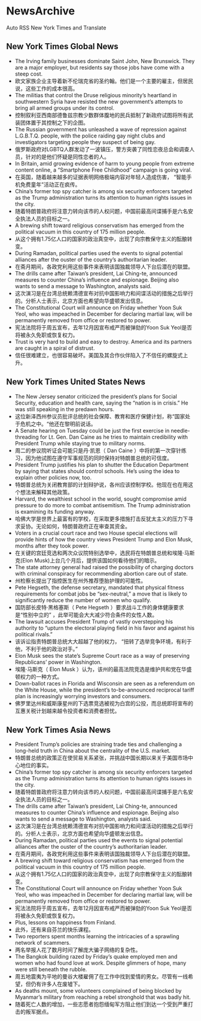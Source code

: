 # NewsArchive
Auto RSS New York Times and Translate

## New York Times Global News
* The Irving family businesses dominate Saint John, New Brunswick. They are a major employer, but residents say those jobs have come with a steep cost.
* 欧文家族企业主导着新不伦瑞克省的圣约翰。他们是一个主要的雇主，但居民说，这些工作的成本很高。
* The militias that control the Druse religious minority’s heartland in southwestern Syria have resisted the new government’s attempts to bring all armed groups under its control.
* 控制叙利亚西南部德鲁兹宗教少数群体腹地的民兵抵制了新政府试图将所有武装团体置于其控制之下的企图。
* The Russian government has unleashed a wave of repression against L.G.B.T.Q. people, with the police raiding gay night clubs and investigators targeting people they suspect of being gay.
* 俄罗斯政府对LGBTQ人群发动了一波镇压，警方突袭了同性恋夜总会和调查人员，针对的是他们怀疑是同性恋者的人。
* In Britain, amid growing evidence of harm to young people from extreme content online, a “Smartphone Free Childhood” campaign is going viral.
* 在英国，随着越来越多的证据表明网络极端内容对年轻人造成伤害， “智能手机免费童年”活动正在疯传。
* China’s former top spy catcher is among six security enforcers targeted as the Trump administration turns its attention to human rights issues in the city.
* 随着特朗普政府将注意力转向该市的人权问题，中国前最高间谍捕手是六名安全执法人员的目标之一。
* A brewing shift toward religious conservatism has emerged from the political vacuum in this country of 175 million people.
* 从这个拥有1.75亿人口的国家的政治真空中，出现了向宗教保守主义的酝酿转变。
* During Ramadan, political parties used the events to signal potential alliances after the ouster of the country’s authoritarian leader.
* 在斋月期间，各政党利用这些事件来表明该国独裁领导人下台后潜在的联盟。
* The drills came after Taiwan’s president, Lai Ching-te, announced measures to counter China’s influence and espionage. Beijing also wants to send a message to Washington, analysts said.
* 这次演习是在台湾总统赖清德宣布对抗中国影响力和间谍活动的措施之后举行的。分析人士表示，北京方面也希望向华盛顿发出信息。
* The Constitutional Court will announce on Friday whether Yoon Suk Yeol, who was impeached in December for declaring martial law, will be permanently removed from office or restored to power.
* 宪法法院将于周五宣布，去年12月因宣布戒严而被弹劾的Yoon Suk Yeol是否将被永久免职或恢复权力。
* Trust is very hard to build and easy to destroy. America and its partners are caught in a spiral of distrust.
* 信任很难建立，也很容易破坏。美国及其合作伙伴陷入了不信任的螺旋式上升。

## New York Times United States News
* The New Jersey senator criticized the president’s plans for Social Security, education and health care, saying the “nation is in crisis.” He was still speaking in the predawn hours.
* 这位新泽西州参议员批评总统的社会保障、教育和医疗保健计划，称“国家处于危机之中。“他还在黎明前说话。
* A Senate hearing on Tuesday could be just the first exercise in needle-threading for Lt. Gen. Dan Caine as he tries to maintain credibility with President Trump while staying true to military norms.
* 周二的参议院听证会可能只是丹·凯恩（ Dan Caine ）中将的第一次穿针练习，因为他试图在遵守军事规范的同时保持对特朗普总统的可信度。
* President Trump justifies his plan to shutter the Education Department by saying that states should control schools. He’s using the idea to explain other policies now, too.
* 特朗普总统为关闭教育部的计划辩护说，各州应该控制学校。他现在也在用这个想法来解释其他政策。
* Harvard, the wealthiest school in the world, sought compromise amid pressure to do more to combat antisemitism. The Trump administration is examining its funding anyway.
* 哈佛大学是世界上最富有的学校，在采取更多措施打击反犹太主义的压力下寻求妥协。无论如何，特朗普政府正在审查其资金。
* Voters in a crucial court race and two House special elections will provide hints of how the country views President Trump and Elon Musk, months after they took power.
* 在关键的宫廷竞选和两次众议院特别选举中，选民将在特朗普总统和埃隆·马斯克(Elon Musk)上台几个月后，提供该国如何看待他们的暗示。
* The state attorney general had raised the possibility of charging doctors with criminal conspiracy for recommending abortion care out of state.
* 州检察长提出了指控医生在州外推荐堕胎护理的可能性。
* Pete Hegseth, the defense secretary, mandated that physical fitness requirements for combat jobs be “sex-neutral,” a move that is likely to significantly reduce the number of women who qualify.
* 国防部长皮特·黑格塞斯（ Pete Hegseth ）要求战斗工作的身体健康要求是“性别中立的” ，此举可能会大大减少符合条件的女性人数。
* The lawsuit accuses President Trump of vastly overstepping his authority to “upturn the electoral playing field in his favor and against his political rivals.”
* 该诉讼指责特朗普总统大大超越了他的权力， “扭转了选举竞争环境，有利于他，不利于他的政治对手。”
* Elon Musk sees the state’s Supreme Court race as a way of preserving Republicans’ power in Washington.
* 埃隆·马斯克（ Elon Musk ）认为，该州的最高法院竞选是维护共和党在华盛顿权力的一种方式。
* Down-ballot races in Florida and Wisconsin are seen as a referendum on the White House, while the president’s to-be-announced reciprocal tariff plan is increasingly worrying investors and consumers.
* 佛罗里达州和威斯康星州的下选票竞选被视为白宫的公投，而总统即将宣布的互惠关税计划越来越令投资者和消费者担忧。

## New York Times Asia News
* President Trump’s policies are straining trade ties and challenging a long-held truth in China about the centrality of the U.S. market.
* 特朗普总统的政策正在使贸易关系紧张，并挑战中国长期以来关于美国市场中心地位的事实。
* China’s former top spy catcher is among six security enforcers targeted as the Trump administration turns its attention to human rights issues in the city.
* 随着特朗普政府将注意力转向该市的人权问题，中国前最高间谍捕手是六名安全执法人员的目标之一。
* The drills came after Taiwan’s president, Lai Ching-te, announced measures to counter China’s influence and espionage. Beijing also wants to send a message to Washington, analysts said.
* 这次演习是在台湾总统赖清德宣布对抗中国影响力和间谍活动的措施之后举行的。分析人士表示，北京方面也希望向华盛顿发出信息。
* During Ramadan, political parties used the events to signal potential alliances after the ouster of the country’s authoritarian leader.
* 在斋月期间，各政党利用这些事件来表明该国独裁领导人下台后潜在的联盟。
* A brewing shift toward religious conservatism has emerged from the political vacuum in this country of 175 million people.
* 从这个拥有1.75亿人口的国家的政治真空中，出现了向宗教保守主义的酝酿转变。
* The Constitutional Court will announce on Friday whether Yoon Suk Yeol, who was impeached in December for declaring martial law, will be permanently removed from office or restored to power.
* 宪法法院将于周五宣布，去年12月因宣布戒严而被弹劾的Yoon Suk Yeol是否将被永久免职或恢复权力。
* Plus, lessons on happiness from Finland.
* 此外，还有来自芬兰的快乐课程。
* Two reporters spent months learning the intricacies of a sprawling network of scammers.
* 两名举报人花了数月时间了解庞大骗子网络的复杂性。
* The Bangkok building razed by Friday’s quake employed men and women who had found love at work. Despite glimmers of hope, many were still beneath the rubble.
* 周五地震夷为平地的曼谷大楼雇佣了在工作中找到爱情的男女。尽管有一线希望，但仍有许多人在废墟下。
* As deaths mount, some volunteers complained of being blocked by Myanmar’s military from reaching a rebel stronghold that was badly hit.
* 随着死亡人数的增加，一些志愿者抱怨缅甸军方阻止他们到达一个受到严重打击的叛军据点。

